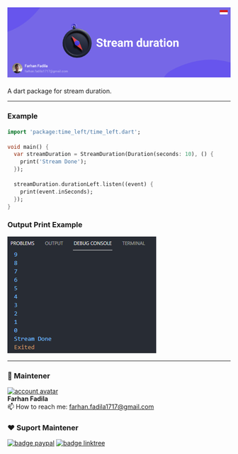 ## [![cover][]][cover]

A dart package for stream duration.

----

### Example
```dart
import 'package:time_left/time_left.dart';

void main() {
  var streamDuration = StreamDuration(Duration(seconds: 10), () {
    print('Stream Done');
  });

  streamDuration.durationLeft.listen((event) {
    print(event.inSeconds);
  });
}
```

### Output Print Example

[![output][]][output]

----

### 🚧 Maintener 
[![account avatar][]][github account] <br>
**Farhan Fadila** <br>
📫 How to reach me: farhan.fadila1717@gmail.com

### ❤️ Suport Maintener
[![badge paypal][]][paypal account] [![badge linktree][]][linktree account]

[cover]: https://github.com/farhanfadila1717/flutter_package/blob/master/display/stream_duration/stream_duration.png
[output]: https://github.com/farhanfadila1717/flutter_package/blob/master/display/stream_duration/output.png
[account avatar]: https://avatars.githubusercontent.com/u/43161050?s=80
[github account]: https://github.com/farhanfadila1717
[badge linktree]: https://img.shields.io/badge/Linktree-farhanfadila-orange
[linktree account]: https://linktr.ee/farhanfadila
[badge paypal]: https://img.shields.io/badge/Donate-PayPal-00457C?logo=paypal
[paypal account]: https://www.paypal.me/farhanfadila1717

